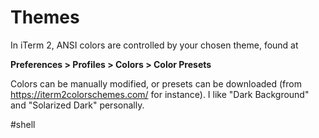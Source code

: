 # Themes

In iTerm 2, ANSI colors are controlled by your chosen theme, found at

**Preferences > Profiles > Colors > Color Presets**

Colors can be manually modified, or presets can be downloaded (from https://iterm2colorschemes.com/ for instance). I like "Dark Background" and "Solarized Dark" personally.

#shell